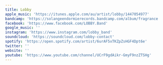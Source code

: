 ```yaml
---
title: Lobby
apple_music: 'https://itunes.apple.com/au/artist/lobby/1447054977'
bandcamp: 'https://solangeendormierecords.bandcamp.com/album/fragrance'
facebook: 'https://www.facebook.com/LOBBY.Band'
google_music: ''
instagram: 'https://www.instagram.com/lobby_band'
soundcloud: 'https://soundcloud.com/lobby-contact'
spotify: 'https://open.spotify.com/artist/6urAF5xTKZpZsHGF4Dpt6e'
twitter: ''
website: ''
youtube: 'https://www.youtube.com/channel/UCrF9gdAikr-GmyF9nzZTSHg'
---
```

